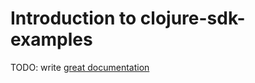# Introduction to clojure-sdk-examples

TODO: write [great documentation](http://jacobian.org/writing/what-to-write/)
